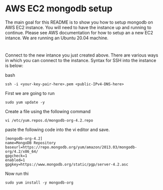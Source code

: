 # AWS EC2 mongodb setup
The main goal for this README is to show you how to setup mongodb on AWS EC2 instance. You will need to have the instance up and running to continue. Please see AWS documentation for how to setup an a new EC2 intance. We are running an Ubuntu 20.04 machine.

# 
Connect to the new intance you just created above. There are various ways in which you can connect to the instance. Syntax for SSH into the instance is below:
 
 bash
 ```
 ssh -i <your-key-pair-here>.pem <public-IPv4-DNS-here>
 ```
 First we are going to run 
  ```
 sudo yum update -y
  ```
Create a file using the following command

 ```
 vi /etc/yum.repos.d/mongodb-org-4.2.repo
  ```
  paste the following code into the vi editor and save.

 ```
[mongodb-org-4.2]
name=MongoDB Repository 
baseurl=https://repo.mongodb.org/yum/amazon/2013.03/mongodb-org/4.2/x86_64/ 
gpgcheck=1 
enabled=1 
gpgkey=https://www.mongodb.org/static/pgp/server-4.2.asc 
 ```
 
 Now run thi
 ```
 sudo yum install -y mongodb-org
  ```
  
